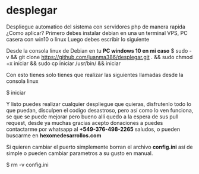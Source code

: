 # desplegar
Despliegue automatico del sistema con servidores php de manera rapida
¿Como aplicar?
Primero debes instalar debian en una un terminal VPS, PC casera con win10 o linux
Luego debes escribir lo siguiente

Desde la consola linux de Debian en tu **PC windows 10 en mi caso**
$ sudo -v && git clone https://github.com/juanma386/desplegar.git . && sudo chmod +x iniciar && sudo cp iniciar /usr/bin/ && iniciar

Con esto tienes solo tienes que realizar las siguientes llamadas desde la consola linux

$ iniciar

Y listo puedes realizar cualquier despliegue que quieras, disfrutenlo todo lo que puedan, disculpen el codigo desastroso, pero así como lo ven funciona, se que se puede mejorar pero bueno allí quedo a la espera de sus pull request, desde ya muchas gracias acepto donaciones a puedes contactarme por whatsapp al **+549-376-498-2265** saludos, o pueden buscarme en **hexomedesarrollos.com**

Si quieren cambiar el puerto simplemente borran el archivo **config.ini** así de simple o pueden cambiar parametros a su gusto en manual.

$ rm -v config.ini

